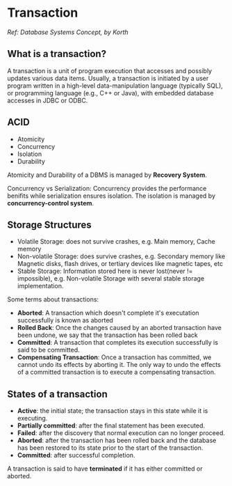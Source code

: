 # Transaction

*Ref: Database Systems Concept, by Korth*

## What is a transaction?
A transaction is a unit of program execution that accesses and possibly updates various data items. Usually, a transaction is initiated by a user program written in a high-level data-manipulation language (typically SQL), or programming language (e.g., C++ or Java), with embedded database accesses in JDBC or ODBC.

## ACID
- Atomicity
- Concurrency
- Isolation
- Durability

Atomicity and Durability of a DBMS is managed by **Recovery System**.

Concurrency vs Serialization: Concurrency provides the performance benifits while serialization ensures isolation. The isolation is managed by **concurrency-control system**.

## Storage Structures

- Volatile Storage: does not survive crashes, e.g. Main memory, Cache memory
- Non-volatile Storage: does survive crashes, e.g. Secondary memory like Magnetic disks, flash drives, or tertiary devices like magnetic tapes, etc
- Stable Storage: Information stored here is never lost(never != impossible), e.g. Non-volatile Storage with several stable storage implementation.

Some terms about transactions:
- **Aborted**: A transaction which doesn't complete it's executation successfully is known as aborted
- **Rolled Back**: Once the changes caused by an aborted transaction have been undone, we say that the transaction has been rolled back
- **Committed**: A transaction that completes its execution successfully is said to be committed.
- **Compensating Transaction**: Once a transaction has committed, we cannot undo its effects by aborting it. The only way to undo the effects of a committed transaction is to execute a compensating transaction.

## States of a transaction
- **Active**: the initial state; the transaction stays in this state while it is executing.
- **Partially committed**: after the final statement has been executed.
- **Failed**: after the discovery that normal execution can no longer proceed.
- **Aborted**: after the transaction has been rolled back and the database has been restored to its state prior to the start of the transaction.
- **Committed**: after successful completion.

A transaction is said to have **terminated** if it has either committed or aborted.